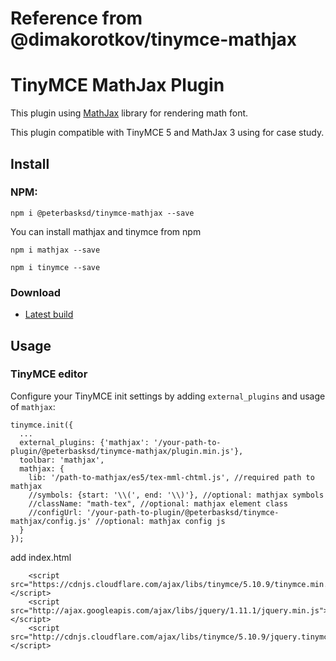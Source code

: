 # Reference from @dimakorotkov/tinymce-mathjax

# TinyMCE MathJax Plugin

This plugin using [MathJax](https://www.mathjax.org) library for rendering math font.

This plugin compatible with TinyMCE 5 and MathJax 3 using for case study.

## Install

### NPM:

```
npm i @peterbasksd/tinymce-mathjax --save
```

You can install mathjax and tinymce from npm

```
npm i mathjax --save
```

```
npm i tinymce --save
```

### Download

- [Latest build](https://github.com/peterbasksd/tinymce-mathjax/archive/master.zip)

## Usage

### TinyMCE editor

Configure your TinyMCE init settings by adding `external_plugins` and usage of `mathjax`:

```
tinymce.init({
  ...
  external_plugins: {'mathjax': '/your-path-to-plugin/@peterbasksd/tinymce-mathjax/plugin.min.js'},
  toolbar: 'mathjax',
  mathjax: {
    lib: '/path-to-mathjax/es5/tex-mml-chtml.js', //required path to mathjax
    //symbols: {start: '\\(', end: '\\)'}, //optional: mathjax symbols
    //className: "math-tex", //optional: mathjax element class
    //configUrl: '/your-path-to-plugin/@peterbasksd/tinymce-mathjax/config.js' //optional: mathjax config js
  }
});
```

add index.html

```
    <script src="https://cdnjs.cloudflare.com/ajax/libs/tinymce/5.10.9/tinymce.min.js"></script>
    <script src="http://ajax.googleapis.com/ajax/libs/jquery/1.11.1/jquery.min.js"></script>
    <script src="http://cdnjs.cloudflare.com/ajax/libs/tinymce/5.10.9/jquery.tinymce.min.js"></script>
```
